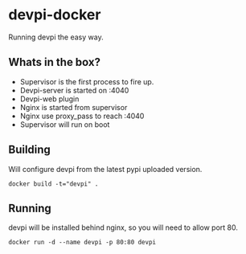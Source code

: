devpi-docker
============

Running devpi the easy way.

Whats in the box?
-----------------

* Supervisor is the first process to fire up.
* Devpi-server is started on :4040
* Devpi-web plugin
* Nginx is started from supervisor
* Nginx use proxy_pass to reach :4040
* Supervisor will run on boot

Building
--------

Will configure devpi from the latest pypi uploaded version.

```
docker build -t="devpi" .
```

Running
-------

devpi will be installed behind nginx, so you will need to allow port 80.

```
docker run -d --name devpi -p 80:80 devpi
```
